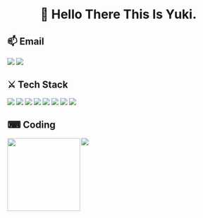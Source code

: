 <h1 align="center">👋 Hello There This Is Yuki.</h1>


## 📫 Email
<img src="https://img.shields.io/badge/zhangtuo1999@gmail.com-EA4335.svg?style=for-the-badge&logo=gmail&logoColor=white"/>
<img src="https://img.shields.io/badge/zhangtuo12138@outlook.com-0078D4.svg?style=for-the-badge&logo=Microsoft Outlook&logoColor=white"/>

## ⚔ Tech Stack
<p>
<img src="https://img.shields.io/badge/c-%2300599C.svg?style=for-the-badge&logo=c&logoColor=white"/>
<img src="https://img.shields.io/badge/c++-00599C.svg?&style=for-the-badge&logo=c%2B%2B&logoColor=white"/>
<img src="https://img.shields.io/badge/c%23-%23239120.svg?&style=for-the-badge&logo=c-sharp&logoColor=white"/>
<img src="https://img.shields.io/badge/java-F46D01.svg?&style=for-the-badge&logo=java&logoColor=white"/>
<img src="https://img.shields.io/badge/go-00ADD8.svg?&style=for-the-badge&logo=go&logoColor=white"/>
<img src="https://img.shields.io/badge/python-3776AB?style=for-the-badge&logo=python&logoColor=white"/>
<img src="https://img.shields.io/badge/javascript-F7DF1E.svg?&style=for-the-badge&logo=javascript&logoColor=black"/>
<img src="https://img.shields.io/badge/typescript-007ACC.svg?&style=for-the-badge&logo=typescript&logoColor=white"/>
</p>

## ⌨ Coding
<div>
    <img height="165" align="left" src="https://github-readme-stats-sigma-five.vercel.app/api?username=yuuKiwAw&theme=calm&show_icons=true" />
    <img src="https://github-readme-stats-sigma-five.vercel.app/api/top-langs/?username=yuuKiwAw&hide=html,css,Jupyter+Notebook,ruby,scss&theme=calm&langs_count=6&layout=compact" />
</div>

<!---
yuuKiwAw/yuuKiwAw is a ✨ special ✨ repository because its `README.md` (this file) appears on your GitHub profile.
You can click the Preview link to take a look at your changes.
--->
